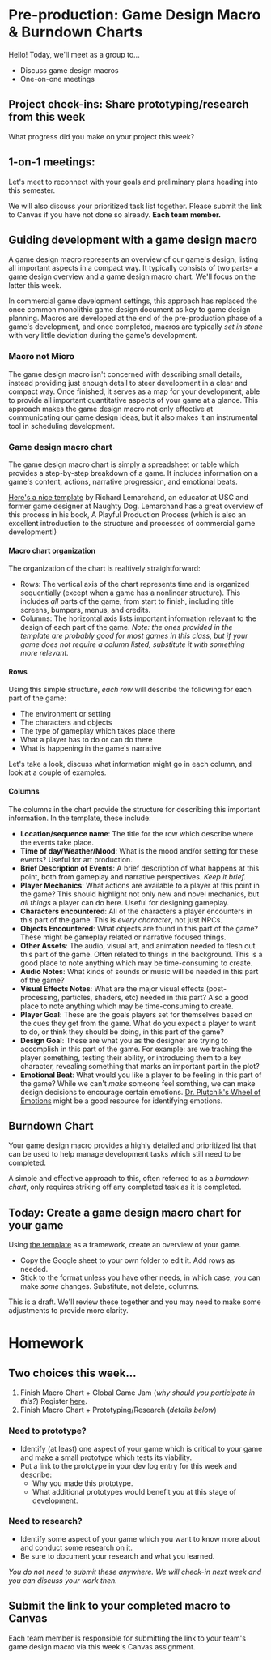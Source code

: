 # Pre-production: Game Design Macro & Burndown Charts
Hello! Today, we'll meet as a group to...
- Discuss game design macros
- One-on-one meetings

## Project check-ins: Share prototyping/research from this week
What progress did you make on your project this week? 

## 1-on-1 meetings: 
Let's meet to reconnect with your goals and preliminary plans heading into this semester. 

We will also discuss your prioritized task list together. Please submit the link to Canvas if you have not done so already. __Each team member.__

## Guiding development with a game design macro
A game design macro represents an overview of our game's design, listing all important aspects in a compact way. It typically consists of two parts- a game design overview and a game design macro chart. We'll focus on the latter this week.

In commercial game development settings, this approach has replaced the once common monolithic game design document as key to game design planning. Macros are developed at the end of the pre-production phase of a game's development, and once completed, macros are typically _set in stone_ with very little deviation during the game's development.

### Macro not Micro
The game design macro isn't concerned with describing small details, instead providing just enough detail to steer development in a clear and compact way. Once finished, it serves as a map for your development, able to provide all important quantitative aspects of your game at a glance.
This approach makes the game design macro not only effective at communicating our game design ideas, but it also makes it an instrumental tool in scheduling development. 

### Game design macro chart
The game design macro chart is simply a spreadsheet or table which provides a step-by-step breakdown of a game. It includes information on a game's content, actions, narrative progression, and emotional beats. 

[Here's a nice template](https://docs.google.com/spreadsheets/d/1HHgzKnf3q6_eWLwdr2nA7_0GeJer2VZG9YJxq2f7IW4/edit?usp=sharing) by Richard Lemarchand, an educator at USC and former game designer at Naughty Dog. Lemarchand has a great overview of this process in his book, A Playful Production Process (which is also an excellent introduction to the structure and processes of commercial game development!)

#### Macro chart organization
The organization of the chart is realtively straightforward:
- Rows: The vertical axis of the chart represents time and is organized sequentially (except when a game has a nonlinear structure). This includes _all_ parts of the game, from start to finish, including title screens, bumpers, menus, and credits.
- Columns: The horizontal axis lists important information relevant to the design of each part of the game. _Note: the ones provided in the template are probably good for most games in this class, but if your game does not require a column listed, substitute it with something more relevant._

#### Rows
Using this simple structure, _each row_ will describe the following for each part of the game:
- The environment or setting
- The characters and objects
- The type of gameplay which takes place there
- What a player has to do or can do there
- What is happening in the game's narrative

 Let's take a look, discuss what information might go in each column, and look at a couple of examples.

#### Columns
The columns in the chart provide the structure for describing this important information. In the template, these include:

- **Location/sequence name**: The title for the row which describe where the events take place.
- **Time of day/Weather/Mood**: What is the mood and/or setting for these events? Useful for art production.
- **Brief Description of Events**: A brief description of what happens at this point, both from gameplay and narrative perspectives. _Keep it brief._
- **Player Mechanics**: What actions are available to a player at this point in the game? This should highlight not only new and novel mechanics, but _all things_ a player can do here. Useful for designing gameplay.
- **Characters encountered**: All of the characters a player encounters in this part of the game. This is _every character_, not just NPCs.
- **Objects Encountered**: What objects are found in this part of the game? These might be gameplay related or narrative focused things.
- **Other Assets**: The audio, visual art, and animation needed to flesh out this part of the game. Often related to things in the background. This is a good place to note anything which may be time-consuming to create.
- **Audio Notes**: What kinds of sounds or music will be needed in this part of the game?
- **Visual Effects Notes**: What are the major visual effects (post-processing, particles, shaders, etc) needed in this part? Also a good place to note anything which may be time-consuming to create.
- **Player Goal**: These are the goals players set for themselves based on the cues they get from the game. What do you expect a player to want to do, or think they should be doing, in this part of the game?
- **Design Goal**: These are what you as the designer are trying to accomplish in this part of the game. For example: are we traching the player something, testing their ability, or introducing them to a key character, revealing something that marks an important part in the plot?
- **Emotional Beat**: 
What would you like a player to be feeling in this part of the game? While we can't _make_ someone feel somthing, we can make design decisions to encourage certain emotions. [Dr. Plutchik's Wheel of Emotions](https://www.6seconds.org/2022/03/13/plutchik-wheel-emotions/) might be a good resource for identifying emotions.

## Burndown Chart
Your game design macro provides a highly detailed and prioritized  list that can be used to help manage development tasks which still need to be completed. 

A simple and effective approach to this, often referred to as a _burndown chart_, only requires striking off any completed task as it is completed. 


## Today: Create a game design macro chart for your game
Using [the template](https://docs.google.com/spreadsheets/d/1HHgzKnf3q6_eWLwdr2nA7_0GeJer2VZG9YJxq2f7IW4/edit?usp=sharing) as a framework, create an overview of your game. 

- Copy the Google sheet to your own folder to edit it. Add rows as needed.
- Stick to the format unless you have other needs, in which case, you can make _some_ changes. Substitute, not delete, columns.

This is a draft. We'll review these together and you may need to make some adjustments to provide more clarity.


# Homework

## Two choices this week...
1. Finish Macro Chart + Global Game Jam (*why should you participate in this?*) Register [here](https://globalgamejam.org/jam-sites/2024/mica-game-design).
2. Finish Macro Chart + Prototyping/Research (*details below*)

### Need to prototype?
- Identify (at least) one aspect of your game which is critical to your game and make a small prototype which tests its viability. 
- Put a link to the prototype in your dev log entry for this week and describe:
    - Why you made this prototype.
    - What additional prototypes would benefit you at this stage of development.


### Need to research?
- Identify some aspect of your game which you want to know more about and conduct some research on it.
- Be sure to document your research and what you learned.

_You do not need to submit these anywhere. We will check-in next week and you can discuss your work then._


## Submit the link to your completed macro to Canvas
Each team member is responsible for submitting the link to your team's game design macro via this week's Canvas assignment.
